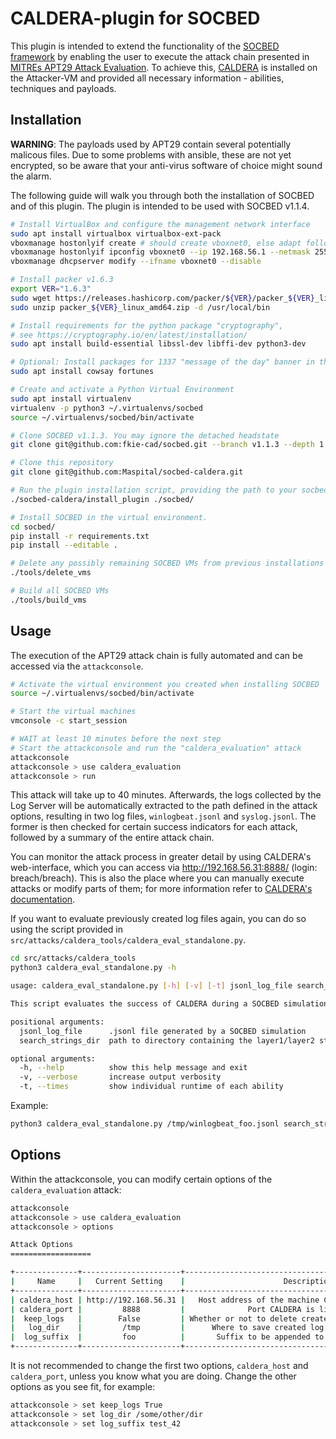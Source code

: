 # CALDERA-plugin for SOCBED

This plugin is intended to extend the functionality of the [SOCBED framework](https://github.com/fkie-cad/socbed) by enabling the user to execute the attack chain presented in [MITREs APT29 Attack Evaluation](https://attackevals.mitre-engenuity.org/enterprise/apt29/).
To achieve this, [CALDERA](https://github.com/mitre/caldera) is installed on the Attacker-VM and provided all necessary information - abilities, techniques and payloads.

## Installation

**WARNING**: The payloads used by APT29 contain several potentially malicous files.
Due to some problems with ansible, these are not yet encrypted, so be aware that your anti-virus software of choice might sound the alarm.


The following guide will walk you through both the installation of SOCBED and of this plugin.
The plugin is intended to be used with SOCBED v1.1.4.
```sh
# Install VirtualBox and configure the management network interface
sudo apt install virtualbox virtualbox-ext-pack
vboxmanage hostonlyif create # should create vboxnet0, else adapt following lines
vboxmanage hostonlyif ipconfig vboxnet0 --ip 192.168.56.1 --netmask 255.255.255.0
vboxmanage dhcpserver modify --ifname vboxnet0 --disable

# Install packer v1.6.3
export VER="1.6.3"
sudo wget https://releases.hashicorp.com/packer/${VER}/packer_${VER}_linux_amd64.zip
sudo unzip packer_${VER}_linux_amd64.zip -d /usr/local/bin

# Install requirements for the python package "cryptography",
# see https://cryptography.io/en/latest/installation/
sudo apt install build-essential libssl-dev libffi-dev python3-dev

# Optional: Install packages for 1337 "message of the day" banner in the attackconsole
sudo apt install cowsay fortunes

# Create and activate a Python Virtual Environment
sudo apt install virtualenv
virtualenv -p python3 ~/.virtualenvs/socbed
source ~/.virtualenvs/socbed/bin/activate

# Clone SOCBED v1.1.3. You may ignore the detached headstate
git clone git@github.com:fkie-cad/socbed.git --branch v1.1.3 --depth 1

# Clone this repository
git clone git@github.com:Maspital/socbed-caldera.git

# Run the plugin installation script, providing the path to your socbed directory
./socbed-caldera/install_plugin ./socbed/

# Install SOCBED in the virtual environment.
cd socbed/
pip install -r requirements.txt
pip install --editable .

# Delete any possibly remaining SOCBED VMs from previous installations
./tools/delete_vms

# Build all SOCBED VMs
./tools/build_vms
```

## Usage

The execution of the APT29 attack chain is fully automated and can be accessed via the `attackconsole`.
```sh
# Activate the virtual environment you created when installing SOCBED
source ~/.virtualenvs/socbed/bin/activate

# Start the virtual machines
vmconsole -c start_session

# WAIT at least 10 minutes before the next step
# Start the attackconsole and run the "caldera_evaluation" attack
attackconsole
attackconsole > use caldera_evaluation
attackconsole > run
```
This attack will take up to 40 minutes.
Afterwards, the logs collected by the Log Server will be automatically extracted to the path defined in the attack options, resulting in two log files, `winlogbeat.jsonl` and `syslog.jsonl`.
The former is then checked for certain success indicators for each attack, followed by a summary of the entire attack chain.

You can monitor the attack process in greater detail by using CALDERA's web-interface, which you can access via http://192.168.56.31:8888/ (login: breach/breach). This is also the place where you can manually execute attacks or modify parts of them; for more information refer to [CALDERA's documentation](https://caldera.readthedocs.io/en/3.0.0/).

If you want to evaluate previously created log files again, you can do so using the script provided in `src/attacks/caldera_tools/caldera_eval_standalone.py`.
```sh
cd src/attacks/caldera_tools
python3 caldera_eval_standalone.py -h

usage: caldera_eval_standalone.py [-h] [-v] [-t] jsonl_log_file search_strings_dir

This script evaluates the success of CALDERA during a SOCBED simulation.

positional arguments:
  jsonl_log_file      .jsonl file generated by a SOCBED simulation
  search_strings_dir  path to directory containing the layer1/layer2 strings for each ability

optional arguments:
  -h, --help          show this help message and exit
  -v, --verbose       increase output verbosity
  -t, --times         show individual runtime of each ability
```
Example:
```sh
python3 caldera_eval_standalone.py /tmp/winlogbeat_foo.jsonl search_strings/
```

## Options

Within the attackconsole, you can modify certain options of the `caldera_evaluation` attack:
```sh
attackconsole
attackconsole > use caldera_evaluation
attackconsole > options

Attack Options
==================

+--------------+----------------------+-------------------------------------------------------+
|     Name     |   Current Setting    |                      Description                      |
+--------------+----------------------+-------------------------------------------------------+
| caldera_host | http://192.168.56.31 |   Host address of the machine CALDERA is running on   |
| caldera_port |         8888         |              Port CALDERA is listening on             |
|  keep_logs   |        False         | Whether or not to delete created log files afterwards |
|   log_dir    |         /tmp         |      Where to save created log files (full path)      |
|  log_suffix  |         foo          |       Suffix to be appended to created log files      |
+--------------+----------------------+-------------------------------------------------------+
```
It is not recommended to change the first two options, `caldera_host` and `caldera_port`, unless you know what you are doing.
Change the other options as you see fit, for example:
```sh
attackconsole > set keep_logs True
attackconsole > set log_dir /some/other/dir
attackconsole > set log_suffix test_42
```
